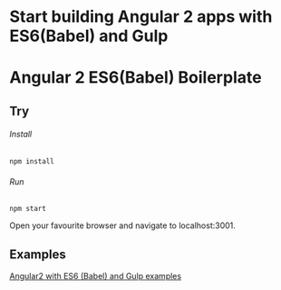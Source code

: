 # Start building Angular 2 apps with ES6(Babel) and Gulp
# Angular 2 ES6(Babel) Boilerplate

## Try

###### Install
```
npm install
```

###### Run
```
npm start
```
Open your favourite browser and navigate to localhost:3001.

## Examples
[Angular2 with ES6 (Babel) and Gulp examples](https://github.com/adrianburcin/angular2-es6-babel-examples)
